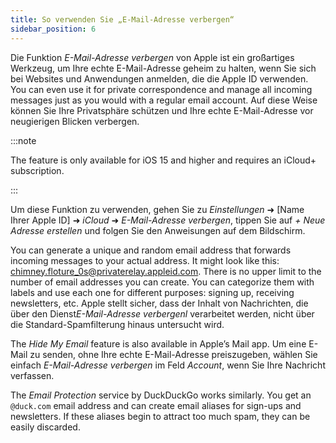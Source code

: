 ```yaml
---
title: So verwenden Sie „E-Mail-Adresse verbergen“
sidebar_position: 6
---
```


Die Funktion *E-Mail-Adresse verbergen* von Apple ist ein großartiges Werkzeug, um Ihre echte E-Mail-Adresse geheim zu halten, wenn Sie sich bei Websites und Anwendungen anmelden, die die Apple ID verwenden. You can even use it for private correspondence and manage all incoming messages just as you would with a regular email account. Auf diese Weise können Sie Ihre Privatsphäre schützen und Ihre echte E-Mail-Adresse vor neugierigen Blicken verbergen.

:::note

The feature is only available for iOS 15 and higher and requires an iCloud+ subscription.

:::

Um diese Funktion zu verwenden, gehen Sie zu *Einstellungen* ➜ [Name Ihrer Apple ID] ➜ *iCloud* ➜ *E-Mail-Adresse verbergen*, tippen Sie auf *+ Neue Adresse erstellen* und folgen Sie den Anweisungen auf dem Bildschirm.

You can generate a unique and random email address that forwards incoming messages to your actual address. It might look like this: chimney.floture_0s@privaterelay.appleid.com. There is no upper limit to the number of email addresses you can create. You can categorize them with labels and use each one for different purposes: signing up, receiving newsletters, etc. Apple stellt sicher, dass der Inhalt von Nachrichten, die über den Dienst*E-Mail-Adresse verbergenl* verarbeitet werden, nicht über die Standard-Spamfilterung hinaus untersucht wird.

The *Hide My Email* feature is also available in Apple’s Mail app. Um eine E-Mail zu senden, ohne Ihre echte E-Mail-Adresse preiszugeben, wählen Sie einfach *E-Mail-Adresse verbergen* im Feld *Account*, wenn Sie Ihre Nachricht verfassen.

The *Email Protection* service by DuckDuckGo works similarly. You get an `@duck.com` email address and can create email aliases for sign-ups and newsletters. If these aliases begin to attract too much spam, they can be easily discarded.
